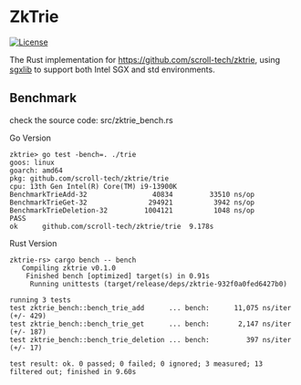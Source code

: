 # ZkTrie

[![License](https://img.shields.io/badge/license-Apache2-green.svg)](LICENSE)

The Rust implementation for https://github.com/scroll-tech/zktrie, using [sgxlib](https://github.com/automata-network/sgxlib) to support both Intel SGX and std environments.

## Benchmark

check the source code: src/zktrie_bench.rs

Go Version

```
zktrie> go test -bench=. ./trie
goos: linux
goarch: amd64
pkg: github.com/scroll-tech/zktrie/trie
cpu: 13th Gen Intel(R) Core(TM) i9-13900K
BenchmarkTrieAdd-32         	   40834	     33510 ns/op
BenchmarkTrieGet-32         	  294921	      3942 ns/op
BenchmarkTrieDeletion-32    	 1004121	      1048 ns/op
PASS
ok  	github.com/scroll-tech/zktrie/trie	9.178s
```

Rust Version

```
zktrie-rs> cargo bench -- bench
   Compiling zktrie v0.1.0
    Finished bench [optimized] target(s) in 0.91s
     Running unittests (target/release/deps/zktrie-932f0a0fed6427b0)

running 3 tests
test zktrie_bench::bench_trie_add      ... bench:      11,075 ns/iter (+/- 429)
test zktrie_bench::bench_trie_get      ... bench:       2,147 ns/iter (+/- 187)
test zktrie_bench::bench_trie_deletion ... bench:         397 ns/iter (+/- 17)

test result: ok. 0 passed; 0 failed; 0 ignored; 3 measured; 13 filtered out; finished in 9.60s
```
